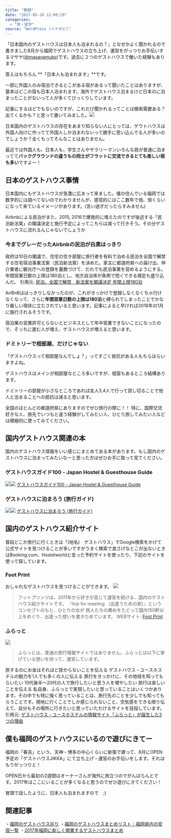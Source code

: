 ```yaml
---
title: "無題"
date: "2017-05-28 12:08:29"
categories:
  - "旅・留学"
source: "WordPress (イナタビ)"
---
```


「日本国内のゲストハウスは日本人も泊まれるの？」となぜかよく聞かれるので書きました8月から福岡でゲストハウスの立ち上げ、運営をがっつりお手伝いするマサヤ([@masayamuko](https://twitter.com/MasayaMuko))です。過去に２つのゲストハウスで働いた経験もあります。

答えはもちろん
**「日本人も泊まれます」**です。

一部に外国人のみ宿泊できるとこがある宿があるって聞いたことはありますが、基本はどこの宿も日本人泊まれます。海外でゲストハウス泊まるけど日本のに泊まったことがないって人が多くてびっくりしています。

記事にするほどでもないのですが、これだけ聞かれるってことは検索需要ある？出てくるかも？と思って書いてみました。![](https://masayamuko.com/wp/wp-content/uploads/2016/01/1779104_722658917765892_85651100_n.jpg)

日本国内のゲストハウスの存在をあまり知らない人にとっては、ゲウトハウスは外国人向けに作ってて外国人しか泊まれないって勝手に思い込んでる人が多いのでしょうか？全くもってそんなことはありません。

最近では外国人も、日本人も、学生さんやサラリーマンいろんな肩が普通に泊まってて**バックグラウンドの違うもの同士がフラットに交流できるとても楽しい宿も多い**ですよー！

## 日本のゲストハウス事情

日本国内にもゲストハウスが急激に広まって来ました。僕の住んでいる福岡では数字的には調べてないのでわかりませんが、感覚的にはここ数年で倍、倍くらいになって来ているイメージがあります。(言い過ぎだったらすみません)

Airbnbによる民泊がまた、2015, 2016で爆発的に増えたのですが後述する「民泊新法案」の閣議決定と施行予定によってこちらは減って行きそう。その分ゲストハウスに流れるんじゃないでしょうか

### 今までグレーだったAirbnbの民泊が白黒はっきり
> 
政府は10日の閣議で、住宅の空き部屋に旅行者を有料で泊める民泊を全国で解禁する住宅宿泊事業法案（民泊新法案）を決めた。家主に都道府県への届け出、仲介業者に観光庁への登録を義務づけて、だれでも民泊事業を営めるようにする。年間営業日数の上限は180泊とし、地方自治体が条例で短くできる規定も盛り込んだ。
引用元: [民泊、全国で解禁　新法案を閣議決定  年間上限180泊](http://www.nikkei.com/article/DGXLASFS10H02_Q7A310C1000000/)

AirBnBははっきりしなかったのが、これがきっかけで登録しなくなくちゃ行けなくなって、さらに**年間営業日数の上限は180泊**と縛られてしまったことでかなり厳しい現状に立たされていると思います。記事によると早ければ2018年の1月に施行されるそうです。

宿泊業の営業許可とらないとビジネスとして年中営業できないことになったので、そっちに進む人が増え、ゲストハウスが増えると思います。

### ドミトリーで相部屋、だけじゃない

「ゲストハウスって相部屋なんでしょ？」ってすごく抵抗がある人もちらほらいますよね。

ゲストハウスはメインが相部屋なところ多いですが、個室もあるところ結構あります。

ドミトリーの部屋が小さなところであれば友人3,4人で行って貸し切ることで他人と泊まることへの抵抗は減ると思います。

全国のほとんどの都道府県にありますのでぜひ旅行の際に！！
特に、国際交流好きな人、旅先でいつもと違う経験がしてみたい人、ひとり旅してみたい人などは積極的に使ってみてください。

## 国内ゲストハウス関連の本

国内のゲストハウス情報をいい感じにまとめてある本があります。もし国内のゲストハウスに泊まってみたいなーと思った方はぜひお手に取って見てください。

### ゲストハウスガイド100 - Japan Hostel & Guesthouse Guide
[![](//ws-fe.amazon-adsystem.com/widgets/q?_encoding=UTF8&ASIN=484709476X&Format=_SL250_&ID=AsinImage&MarketPlace=JP&ServiceVersion=20070822&WS=1&tag=msymk-22)](https://www.amazon.co.jp/%E3%82%B2%E3%82%B9%E3%83%88%E3%83%8F%E3%82%A6%E3%82%B9%E3%82%AC%E3%82%A4%E3%83%89100-Japan-Hostel-Guesthouse-Guide/dp/484709476X/ref=as_li_ss_il?ie=UTF8&qid=1495902934&sr=8-1&keywords=%E3%82%B2%E3%82%B9%E3%83%88%E3%83%8F%E3%82%A6%E3%82%B9&linkCode=li3&tag=msymk-22&linkId=d23f14e2608bb0f45e9088550600a8dd)![](https://ir-jp.amazon-adsystem.com/e/ir?t=msymk-22&l=li3&o=9&a=484709476X)
[ゲストハウスガイド100 - Japan Hostel & Guesthouse Guide ](http://amzn.to/2s7BRtU)

### ゲストハウスに泊まろう (旅行ガイド)
[![](//ws-fe.amazon-adsystem.com/widgets/q?_encoding=UTF8&ASIN=4398145575&Format=_SL250_&ID=AsinImage&MarketPlace=JP&ServiceVersion=20070822&WS=1&tag=msymk-22)](https://www.amazon.co.jp/%E3%82%B2%E3%82%B9%E3%83%88%E3%83%8F%E3%82%A6%E3%82%B9%E3%81%AB%E6%B3%8A%E3%81%BE%E3%82%8D%E3%81%86-%E6%97%85%E8%A1%8C%E3%82%AC%E3%82%A4%E3%83%89-%E6%98%AD%E6%96%87%E7%A4%BE-%E6%97%85%E8%A1%8C%E3%82%AC%E3%82%A4%E3%83%89%E3%83%96%E3%83%83%E3%82%AF-%E7%B7%A8%E9%9B%86%E9%83%A8/dp/4398145575/ref=as_li_ss_il?ie=UTF8&qid=1495902934&sr=8-3&keywords=%E3%82%B2%E3%82%B9%E3%83%88%E3%83%8F%E3%82%A6%E3%82%B9&linkCode=li3&tag=msymk-22&linkId=4b77f0f6fda68c92fc7daf432d554b9f)![](https://ir-jp.amazon-adsystem.com/e/ir?t=msymk-22&l=li3&o=9&a=4398145575)
[ゲストハウスに泊まろう (旅行ガイド)](http://amzn.to/2s7B1gT)

## 国内のゲストハウス紹介サイト

普段どこか旅行に行くときは「(地名)　ゲストハウス」でGoogle検索をかけて公式サイトを見つけることが多いですがうまく検索で良さげなとこが出ないときはBooking.com、Hostelworldと言った予約サイトを使ったり、下記のサイトを使って探しています。

### Foot Print

おしゃれなゲストハウスを見つけることができます。
![](https://masayamuko.com/wp/wp-content/uploads/2017/05/スクリーンショット-2017-05-28-0.39.20.png)

> フットプリンツは、2011年から好きが高じて運営を続ける、国内のゲストハウス紹介サイトです。
『trip for meeting （出逢うための旅）』というコンセプトのもと、ひとりの女が
旅人たちの薦めをたどって国内150軒以上をめぐり、出逢った想いを書きためています。
WEBサイト: [Foot Print](http://www.footprints-note.com/)

### ふらっと
![](https://masayamuko.com/wp/wp-content/uploads/2017/05/スクリーンショット-2017-05-28-0.39.36.png)

> ふらっとは、普通の旅行情報サイトではありません。ふらっとは以下に挙げている想いを持って、運営しています。

旅するのにお金はそれほど掛からないことを伝える
ゲストハウス・ユースホステルの魅力を1人でも多くの人に伝える
旅行をきっかけに、その地域を知ってもらいたい
10代後半〜20代の人で旅行したいと思う人を増やしたい
旅行は楽しいことを伝える
私自身、ふらっとで実現したいと思っていることはいくつかあります。その中でも特に強く思っていることは、旅行先のことを少しでも知ってもらうことです。現地に行くことでしか感じられないこと、空気感をできる限り伝えて、自分もその場所に行きたいと思っていただけるサイトを目指しています。
引用元: [ゲストハウス・ユースホステルの情報サイト「ふらっと」が誕生した3つの理由](http://guesthouse-hostel.com/furatto-birth-reason/)

## 僕も福岡のゲストハウスにいるので遊びにきてー

福岡の「春吉」という、天神・博多の中心くらいに新築で建って、8月にOPEN予定の「ゲストハウスJIKKA」にて立ち上げ・運営のお手伝いをします。それはもうがっつりと！

OPEN日から最初の2週間はオーナーさんが海外に旅立つのでがんばらんとです。2017年はここにいることが多くなると思うのでぜひ遊びにきてください！

冒頭で話したように、日本人も泊まれますので　;)

## 関連記事

・[福岡のゲストハウス巡り](https://masayamuko.com/guesthouse/)
・[福岡のゲストハウスまとめリスト｜福岡県内の安宿一覧](https://masayamuko.com/guesthouse-list/)
・[2017年福岡に新しく開業するゲストハウスまとめ](https://masayamuko.com/fukuoka-guesthouse2017/)